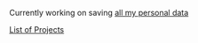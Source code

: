 Currently working on saving [all my personal data](https://github.com/seanbreckenridge/HPI#readme)

[List of Projects](https://project.sean.fish)
